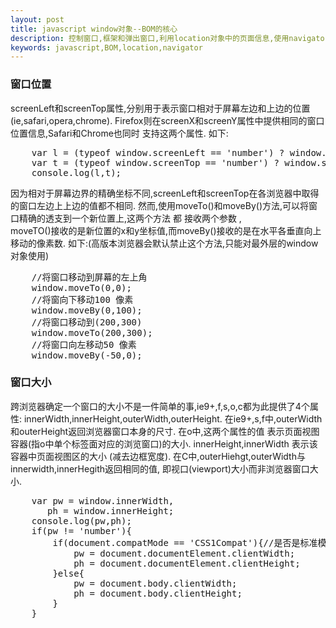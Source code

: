 ```yaml
---
layout: post
title: javascript window对象--BOM的核心
description: 控制窗口,框架和弹出窗口,利用location对象中的页面信息,使用navigator对象了解浏览器
keywords: javascript,BOM,location,navigator
---
```


<h3>
    窗口位置
</h3>
<p>
    screenLeft和screenTop属性,分别用于表示窗口相对于屏幕左边和上边的位置(ie,safari,opera,chrome).
    Firefox则在screenX和screenY属性中提供相同的窗口位置信息,Safari和Chrome也同时 支持这两个属性.
    如下:
</p>
<pre>
    var l = (typeof window.screenLeft == 'number') ? window.screenLeft :window.screenX;
    var t = (typeof window.screenTop == 'number') ? window.screenTop : window.screenY;
    console.log(l,t);
</pre>
<p>
    因为相对于屏幕边界的精确坐标不同,screenLeft和screenTop在各浏览器中取得的窗口左边上上边的值都不相同.
    然而,使用moveTo()和moveBy()方法,可以将窗口精确的透支到一个新位置上,这两个方法
   都 接收两个参数 ,<br>
    moveTO()接收的是新位置的x和y坐标值,而moveBy()接收的是在水平各垂直向上移动的像素数.
    如下:(高版本浏览器会默认禁止这个方法,只能对最外层的window对象使用)

</p>
<pre>
    //将窗口移动到屏幕的左上角
    window.moveTo(0,0);
    //将窗向下移动100 像素
    window.moveBy(0,100);
    //将窗口移动到(200,300)
    window.moveTo(200,300);
    //将窗口向左移动50 像素
    window.moveBy(-50,0);
</pre>
<h3>窗口大小</h3>
<p>
    跨浏览器确定一个窗口的大小不是一件简单的事,ie9+,f,s,o,c都为此提供了4个属性:
    innerWidth,innerHeight,outerWidth,outerHeight.
    在ie9+,s,f中,outerWidth和outerHeight返回浏览器窗口本身的尺寸.
    在o中,这两个属性的值 表示页面视图容器(指o中单个标签面对应的浏览窗口)的大小.
    innerHeight,innerWidth 表示该容器中页面视图区的大小 (减去边框宽度).
    在C中,outerHiehgt,outerWidth与innerwidth,innerHegith返回相同的值,
    即视口(viewport)大小而非浏览器窗口大小.
</p>
<pre>
    var pw = window.innerWidth,
       ph = window.innerHeight;
    console.log(pw,ph);
    if(pw != 'number'){
        if(document.compatMode == 'CSS1Compat'){//是否是标准模式
            pw = document.documentElement.clientWidth;
            ph = document.documentElement.clientHeight;
        }else{
            pw = document.body.clientWidth;
            ph = document.body.clientHeight;
        }
    }
</pre>

















